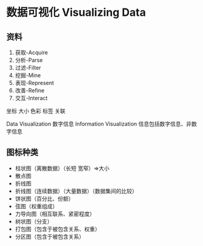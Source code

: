 
# 数据可视化 Visualizing Data

## 资料

[](http://d3js.org)
[](http://bost.ocks.org/mike)
[](http://www.dashingd3js.com/table-of-contents)

1. 获取-Acquire
1. 分析-Parse
1. 过滤-Filter
1. 挖掘-Mine
1. 表现-Represent
1. 改善-Refine
1. 交互-Interact

坐标
大小
色彩
标签
关联

Data Visualization 数字信息
Information Visualization 信息包括数字信息、非数字信息

## 图标种类

- 柱状图（离散数据）（长短 宽窄）=>大小
- 散点图
- 折线图
- 折线图（连续数据）（大量数据）（数据集间的比较）
- 饼状图（百分比、份额）
- 弦图（权重组成）
- 力导向图（相互联系、紧密程度）
- 树状图（分支）
- 打包图（包含于被包含关系、权重）
- 分区图（包含于被包含关系）
